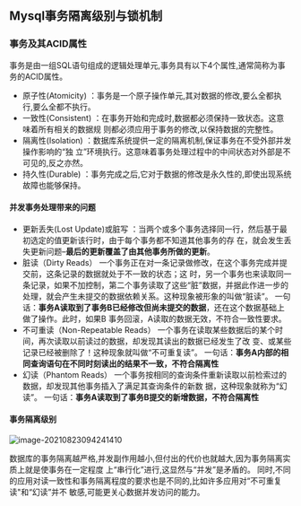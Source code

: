 ## Mysql事务隔离级别与锁机制



### 事务及其ACID属性 

事务是由一组SQL语句组成的逻辑处理单元,事务具有以下4个属性,通常简称为事务的ACID属性。

-  原子性(Atomicity) ：事务是一个原子操作单元,其对数据的修改,要么全都执行,要么全都不执行。 
- 一致性(Consistent) ：在事务开始和完成时,数据都必须保持一致状态。这意味着所有相关的数据规 则都必须应用于事务的修改,以保持数据的完整性。 
- 隔离性(Isolation) ：数据库系统提供一定的隔离机制,保证事务在不受外部并发操作影响的“独 立”环境执行。这意味着事务处理过程中的中间状态对外部是不可见的,反之亦然。 
- 持久性(Durable) ：事务完成之后,它对于数据的修改是永久性的,即使出现系统故障也能够保持。



#### 并发事务处理带来的问题

- 更新丢失(Lost Update)或脏写 ：当两个或多个事务选择同一行，然后基于最初选定的值更新该行时，由于每个事务都不知道其他事务的存 在，就会发生丢失更新问题–**最后的更新覆盖了由其他事务所做的更新**。 
- 脏读（Dirty Reads） 一个事务正在对一条记录做修改，在这个事务完成并提交前，这条记录的数据就处于不一致的状态；这 时，另一个事务也来读取同一条记录，如果不加控制，第二个事务读取了这些“脏”数据，并据此作进一步的 处理，就会产生未提交的数据依赖关系。这种现象被形象的叫做“脏读”。 一句话：**事务A读取到了事务B已经修改但尚未提交的数据**，还在这个数据基础上做了操作。此时，如果B 事务回滚，A读取的数据无效，不符合一致性要求。 
- 不可重读（Non-Repeatable Reads） 一个事务在读取某些数据后的某个时间，再次读取以前读过的数据，却发现其读出的数据已经发生了改 变、或某些记录已经被删除了！这种现象就叫做“不可重复读”。 一句话：**事务A内部的相同查询语句在不同时刻读出的结果不一致，不符合隔离性** 
- 幻读（Phantom Reads） 一个事务按相同的查询条件重新读取以前检索过的数据，却发现其他事务插入了满足其查询条件的新数 据，这种现象就称为“幻读”。 一句话：**事务A读取到了事务B提交的新增数据，不符合隔离性**



#### 事务隔离级别

![image-20210823094241410](C:\Users\MSY\AppData\Roaming\Typora\typora-user-images\image-20210823094241410.png)

​		数据库的事务隔离越严格,并发副作用越小,但付出的代价也就越大,因为事务隔离实质上就是使事务在一定程度 上“串行化”进行,这显然与“并发”是矛盾的。 同时,不同的应用对读一致性和事务隔离程度的要求也是不同的,比如许多应用对“不可重复读"和“幻读”并不 敏感,可能更关心数据并发访问的能力。



